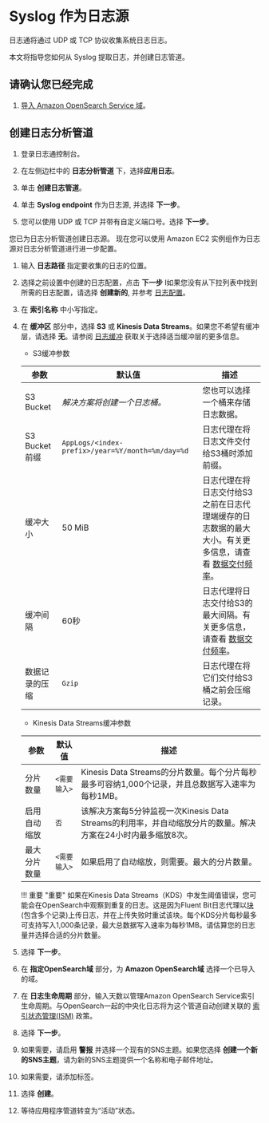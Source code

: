 # Syslog 作为日志源
日志通将通过 UDP 或 TCP 协议收集系统日志日志。

本文将指导您如何从 Syslog 提取日志，并创建日志管道。

## 请确认您已经完成
1. [导入 Amazon OpenSearch Service 域](../domains/import.md)。

## 创建日志分析管道
1. 登录日志通控制台。

2. 在左侧边栏中的 **日志分析管道** 下，选择**应用日志**。
   
3. 单击 **创建日志管道**。

4. 单击 **Syslog endpoint** 作为日志源, 并选择 **下一步**。

5. 您可以使用 UDP 或 TCP 并带有自定义端口号。选择 **下一步**。

您已为日志分析管道创建日志源。 现在您可以使用 Amazon EC2 实例组作为日志源对日志分析管道进行进一步配置。

1. 输入 **日志路径** 指定要收集的日志的位置。
   
2. 选择之前设置中创建的日志配置，点击 **下一步**  I如果您没有从下拉列表中找到所需的日志配置，请选择 **创建新的**, 并参考 [日志配置](./create-log-config.md)。

3. 在 **索引名称** 中小写指定。

4. 在 **缓冲区** 部分中，选择 **S3** 或 **Kinesis Data Streams**。如果您不希望有缓冲层，请选择 **无**。请参阅 [日志缓冲](./index.md#log-buffer) 获取关于选择适当缓冲层的更多信息。

    * S3缓冲参数

    | 参数                        | 默认值                                          | 描述                                                          |
    | ---------------------------- | ------------------------------------------------ | ------------------------------------------------------------ |
    | S3 Bucket                    | *解决方案将创建一个日志桶。*                           | 您也可以选择一个桶来存储日志数据。                                       |
    | S3 Bucket前缀                | `AppLogs/<index-prefix>/year=%Y/month=%m/day=%d` | 日志代理在将日志文件交付给S3桶时添加前缀。                                 |
    | 缓冲大小                      | 50 MiB                                           | 日志代理在将日志交付给S3之前在日志代理端缓存的日志数据的最大大小。有关更多信息，请查看 [数据交付频率](https://docs.aws.amazon.com/firehose/latest/dev/basic-deliver.html#frequency)。 |
    | 缓冲间隔                      | 60秒                                              | 日志代理将日志交付给S3的最大间隔。有关更多信息，请查看 [数据交付频率](https://docs.aws.amazon.com/firehose/latest/dev/basic-deliver.html#frequency)。 |
    | 数据记录的压缩                  | `Gzip`                                           | 日志代理在将它们交付给S3桶之前会压缩记录。                                   |

    * Kinesis Data Streams缓冲参数

    | 参数                     | 默认值                 | 描述                                                          |
    | ------------------------- | ---------------------- | ------------------------------------------------------------ |
    | 分片数量                   | `<需要输入>`              | Kinesis Data Streams的分片数量。每个分片每秒最多可容纳1,000个记录，并且总数据写入速率为每秒1MB。 |
    | 启用自动缩放               | `否`                   | 该解决方案每5分钟监视一次Kinesis Data Streams的利用率，并自动缩放分片的数量。解决方案在24小时内最多缩放8次。 |
    | 最大分片数量                | `<需要输入>`              | 如果启用了自动缩放，则需要。最大的分片数量。                             |

    !!! 重要 "重要"
        如果在Kinesis Data Streams（KDS）中发生阈值错误，您可能会在OpenSearch中观察到重复的日志。这是因为Fluent Bit日志代理以[块](https://docs.fluentbit.io/manual/administration/buffering-and-storage#chunks-memory-filesystem-and-backpressure) (包含多个记录)上传日志，并在上传失败时重试该块。每个KDS分片每秒最多可支持写入1,000条记录，最大总数据写入速率为每秒1MB。请估算您的日志量并选择合适的分片数量。


5. 选择 **下一步**。

6. 在 **指定OpenSearch域** 部分，为 **Amazon OpenSearch域** 选择一个已导入的域。

7. 在 **日志生命周期** 部分，输入天数以管理Amazon OpenSearch Service索引生命周期。与OpenSearch一起的中央化日志将为这个管道自动创建关联的 [索引状态管理(ISM)](https://opensearch.org/docs/latest/im-plugin/ism/index/) 政策。

8. 选择 **下一步**。

9. 如果需要，请启用 **警报** 并选择一个现有的SNS主题。如果您选择 **创建一个新的SNS主题**，请为新的SNS主题提供一个名称和电子邮件地址。

10. 如果需要，请添加标签。

11. 选择 **创建**。

12. 等待应用程序管道转变为“活动”状态。




[kds]: https://aws.amazon.com/kinesis/data-streams/
[ssm-agent]: https://docs.aws.amazon.com/systems-manager/latest/userguide/ssm-agent.html
[open-ssl]: https://www.openssl.org/source/
[eks]: https://docs.aws.amazon.com/eks/latest/userguide/what-is-eks.html
[s3]: https://docs.aws.amazon.com/AmazonS3/latest/userguide/Welcome.html
[daemonset]: https://kubernetes.io/docs/concepts/workloads/controllers/daemonset/
[sidecar]: https://kubernetes.io/docs/concepts/workloads/pods/#workload-resources-for-managing-pods
[syslog]: https://en.wikipedia.org/wiki/Syslog
[bucket]: https://docs.aws.amazon.com/AmazonS3/latest/userguide//UsingBucket.html
[supported-platforms]: https://docs.fluentbit.io/manual/installation/supported-platforms
[vpc-connectivity]: https://docs.aws.amazon.com/whitepapers/latest/building-scalable-secure-multi-vpc-network-infrastructure/vpc-to-vpc-connectivity.html
[ec2-user-data]: https://docs.aws.amazon.com/AWSEC2/latest/UserGuide/user-data.html#user-data-shell-scripts
[instance-refresh]: https://docs.aws.amazon.com/autoscaling/ec2/userguide/asg-instance-refresh.html

